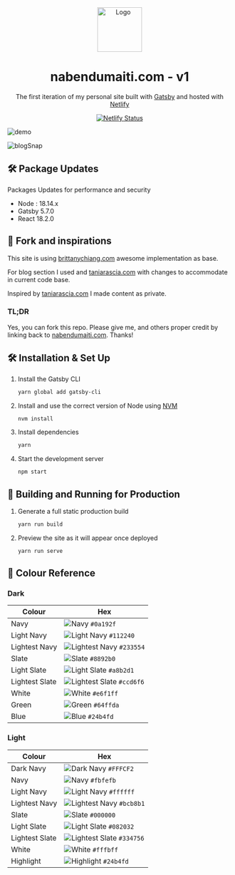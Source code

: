 <div align="center">
  <img alt="Logo" src="https://raw.githubusercontent.com/nmaiti/nabendumaiti.com/master/src/images/logo.png" width="100" />
</div>
<h1 align="center">
  nabendumaiti.com - v1
</h1>
<p align="center">
  The first iteration of  my personal site built with <a href="https://www.gatsbyjs.org/" target="_blank">Gatsby</a> and hosted with <a href="https://www.netlify.com/" target="_blank">Netlify</a>
</p>

<p align="center">
  <a href="https://app.netlify.com/sites/nabendumaiti/deploys" target="_blank">
    <img src="https://api.netlify.com/api/v1/badges/af29d654-8c1f-46f4-8f24-3388e5087f07/deploy-status" alt="Netlify Status" />
  </a>
</p>

![demo](https://raw.githubusercontent.com/nmaiti/nabendumaiti.com/master/src/images/demo.png)

![blogSnap](https://raw.githubusercontent.com/nmaiti/nabendumaiti.com/master/src/images/BlogDemo.png)

## 🛠 Package Updates
Packages Updates for performance and security
* Node : 18.14.x
* Gatsby 5.7.0
* React 18.2.0



## 🚨 Fork and inspirations

This site is using <a href="https://github.com/bchiang7/v4" target="_blank">brittanychiang.com</a> awesome implementation as base.



For blog section I used and <a href="https://github.com/taniarascia/taniarascia.com" target="_blank">taniarascia.com</a> with changes to accommodate in current code base.

Inspired by <a href="https://github.com/taniarascia/taniarascia.com" target="_blank">taniarascia.com</a> I made content as private.

### TL;DR

Yes, you can fork this repo. Please give me, and others proper credit by linking back to 
[nabendumaiti.com](https://nabendumaiti.com). Thanks!

## 🛠 Installation & Set Up

1. Install the Gatsby CLI

   ```sh
   yarn global add gatsby-cli
   ```

2. Install and use the correct version of Node using [NVM](https://github.com/nvm-sh/nvm)

   ```sh
   nvm install
   ```

3. Install dependencies

   ```sh
   yarn
   ```

4. Start the development server

   ```sh
   npm start
   ```

## 🚀 Building and Running for Production

1. Generate a full static production build

   ```sh
   yarn run build
   ```

1. Preview the site as it will appear once deployed

   ```sh
   yarn run serve
   ```

## 🎨 Colour Reference

### Dark
| Colour         | Hex                                                                |
| -------------- | ------------------------------------------------------------------ |
| Navy           | ![Navy](https://img.shields.io/badge/-%230a192f?style=flat-square&color=0a192f) `#0a192f` |
| Light Navy     | ![Light Navy](https://img.shields.io/badge/-%23112240?style=flat-square&color=112240) `#112240` |
| Lightest Navy  | ![Lightest Navy](https://img.shields.io/badge/-%23233554?style=flat-square&color=233554) `#233554` |
| Slate          | ![Slate](https://img.shields.io/badge/-%238892b0?style=flat-square&color=8892b0) `#8892b0` |
| Light Slate    | ![Light Slate](https://img.shields.io/badge/-%23a8b2d1?style=flat-square&color=a8b2d1) `#a8b2d1` |
| Lightest Slate | ![Lightest Slate](https://img.shields.io/badge/-%23ccd6f6?style=flat-square&color=ccd6f6) `#ccd6f6` |
| White          | ![White](https://img.shields.io/badge/-%23e6f1ff?style=flat-square&color=e6f1ff) `#e6f1ff` |
| Green          | ![Green](https://img.shields.io/badge/-%2364ffda?style=flat-square&color=64ffda) `#64ffda` |
| Blue           | ![Blue](https://img.shields.io/badge/-%2324b4fd?style=flat-square&color=24b4fd) `#24b4fd` |

### Light
| Colour         | Hex                                                                |
| -------------- | ------------------------------------------------------------------ |
| Dark Navy      | ![Dark Navy](https://img.shields.io/badge/-%23FFFCF2?style=flat-square&color=FFFCF2) `#FFFCF2` |
| Navy           | ![Navy](https://img.shields.io/badge/-%23fbfefb?style=flat-square&color=fbfefb) `#fbfefb` |
| Light Navy     | ![Light Navy](https://img.shields.io/badge/-%23ffffff?style=flat-square&color=ffffff) `#ffffff` |
| Lightest Navy  | ![Lightest Navy](https://img.shields.io/badge/-%23bcb8b1?style=flat-square&color=bcb8b1) `#bcb8b1` |
| Slate          | ![Slate](https://img.shields.io/badge/-%23000000?style=flat-square&color=000000) `#000000` |
| Light Slate    | ![Light Slate](https://img.shields.io/badge/-%23082032?style=flat-square&color=082032) `#082032` |
| Lightest Slate | ![Lightest Slate](https://img.shields.io/badge/-%23334756?style=flat-square&color=334756) `#334756` |
| White          | ![White](https://img.shields.io/badge/-%23fffbff?style=flat-square&color=fffbff) `#fffbff` |
| Highlight      | ![Highlight](https://img.shields.io/badge/-%2324b4fd?style=flat-square&color=24b4fd) `#24b4fd` |
